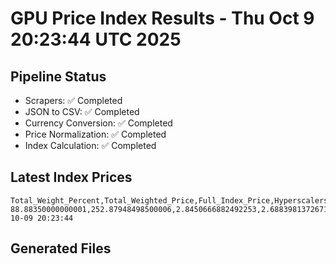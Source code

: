# GPU Price Index Results - Thu Oct  9 20:23:44 UTC 2025

## Pipeline Status
- Scrapers: ✅ Completed
- JSON to CSV: ✅ Completed
- Currency Conversion: ✅ Completed
- Price Normalization: ✅ Completed
- Index Calculation: ✅ Completed

## Latest Index Prices
```
Total_Weight_Percent,Total_Weighted_Price,Full_Index_Price,Hyperscalers_Only_Price,Non_Hyperscalers_Only_Price,Hyperscaler_Weight,Non_Hyperscaler_Weight,Calculation_Date
88.88350000000001,252.87948498500006,2.8450666882492253,2.688398137267192,3.1098198738027154,55.84,33.043499999999995,2025-10-09 20:23:44
```

## Generated Files
```
```
